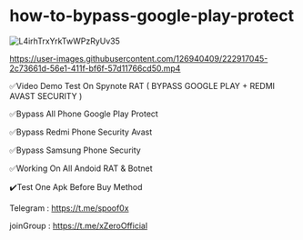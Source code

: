 # how-to-bypass-google-play-protect


![L4irhTrxYrkTwWPzRyUv35](https://user-images.githubusercontent.com/126940409/222916511-b683c3b5-53a8-437a-820e-c7704b110cd8.jpg)






https://user-images.githubusercontent.com/126940409/222917045-2c73661d-56e1-411f-bf6f-57d11766cd50.mp4











✅Video Demo Test On Spynote RAT ( BYPASS GOOGLE PLAY + REDMI AVAST SECURITY )



✅Bypass All Phone Google Play Protect



✅Bypass Redmi Phone Security Avast




✅Bypass Samsung Phone Security




✅Working On All Andoid RAT & Botnet




✔️Test One Apk Before Buy Method



Telegram : https://t.me/spoof0x






joinGroup : https://t.me/xZeroOfficial














